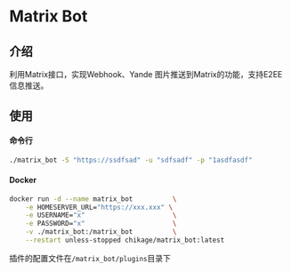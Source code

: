 # Matrix Bot

## 介绍
利用Matrix接口，实现Webhook、Yande 图片推送到Matrix的功能，支持E2EE信息推送。

## 使用
#### 命令行
```bash
./matrix_bot -S "https://ssdfsad" -u "sdfsadf" -p "1asdfasdf"
```
#### Docker
```bash
docker run -d --name matrix_bot          \
    -e HOMESERVER_URL="https://xxx.xxx" \
    -e USERNAME="x"                      \
    -e PASSWORD="x"                      \
    -v ./matrix_bot:/matrix_bot          \
    --restart unless-stopped chikage/matrix_bot:latest
```
插件的配置文件在`/matrix_bot/plugins`目录下